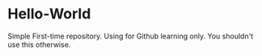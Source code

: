 # Hello-World
Simple First-time repository.
Using for Github learning only.
You shouldn't use this otherwise.
